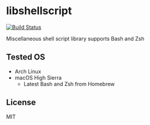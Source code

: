 # libshellscript

[![Build Status](https://travis-ci.org/colajam93/libshellscript.svg?branch=master)](https://travis-ci.org/colajam93/libshellscript)

Miscellaneous shell script library supports Bash and Zsh

## Tested OS

- Arch Linux
- macOS High Sierra
  - Latest Bash and Zsh from Homebrew

## License

MIT
